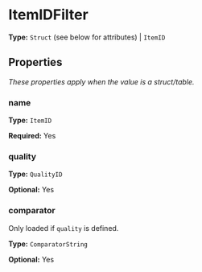 # ItemIDFilter

**Type:** `Struct` (see below for attributes) | `ItemID`

## Properties

*These properties apply when the value is a struct/table.*

### name

**Type:** `ItemID`

**Required:** Yes

### quality

**Type:** `QualityID`

**Optional:** Yes

### comparator

Only loaded if `quality` is defined.

**Type:** `ComparatorString`

**Optional:** Yes

